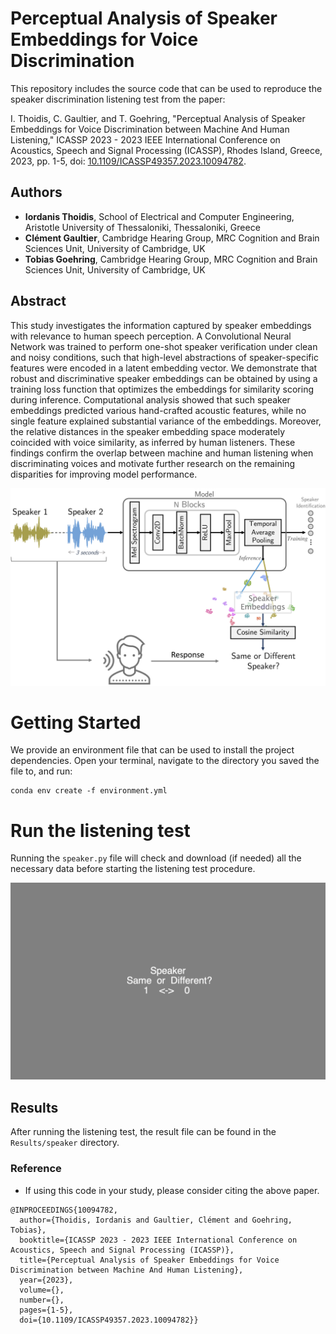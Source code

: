 # Perceptual Analysis of Speaker Embeddings for Voice Discrimination 

This repository includes the source code that can be used to reproduce the speaker discrimination listening test 
from the paper:

I. Thoidis, C. Gaultier, and T. Goehring, "Perceptual Analysis of Speaker Embeddings for Voice Discrimination 
between Machine And Human Listening," ICASSP 2023 - 2023 IEEE International Conference on Acoustics, Speech and 
Signal Processing (ICASSP), Rhodes Island, Greece, 2023, pp. 1-5, doi: [10.1109/ICASSP49357.2023.10094782](https://doi.org/10.1109/ICASSP49357.2023.10094782).

## Authors
* **Iordanis Thoidis**, 
School of Electrical and Computer Engineering, 
Aristotle University of Thessaloniki, Thessaloniki, Greece
* **Clément Gaultier**,  Cambridge Hearing Group,
MRC Cognition and Brain Sciences Unit, 
University of Cambridge, UK
* **Tobias Goehring**, Cambridge Hearing Group,
MRC Cognition and Brain Sciences Unit, 
University of Cambridge, UK

## Abstract 
This study investigates the information captured by speaker embeddings with relevance to human speech perception. 
A Convolutional Neural Network was trained to perform one-shot speaker verification under clean and noisy conditions, 
such that high-level abstractions of speaker-specific features were encoded in a latent embedding vector. We demonstrate
that robust and discriminative speaker embeddings can be obtained by using a training loss function that optimizes the 
embeddings for similarity scoring during inference. Computational analysis showed that such speaker embeddings predicted 
various hand-crafted acoustic features, while no single feature explained substantial variance of the embeddings. 
Moreover, the relative distances in the speaker embedding space moderately coincided with voice similarity, as inferred 
by human listeners. These findings confirm the overlap between machine and human listening when discriminating voices 
and motivate further research on the remaining disparities for improving model performance.
  
![plot](./Audio/abstract.png)

# Getting Started

We provide an environment file that can be used to install the project dependencies. Open your terminal, 
navigate to the directory you saved the file to, and run:
```
conda env create -f environment.yml
```

# Run the listening test

Running the `speaker.py` file will check and download (if needed) all the necessary data before starting the listening 
test procedure. 

![plot](./Audio/screenshot.png)

## Results

After running the listening test, the result file can be found in the `Results/speaker` directory.

### Reference
* If using this code in your study, please consider citing the above paper.

```
@INPROCEEDINGS{10094782,
  author={Thoidis, Iordanis and Gaultier, Clément and Goehring, Tobias},
  booktitle={ICASSP 2023 - 2023 IEEE International Conference on Acoustics, Speech and Signal Processing (ICASSP)}, 
  title={Perceptual Analysis of Speaker Embeddings for Voice Discrimination between Machine And Human Listening}, 
  year={2023},
  volume={},
  number={},
  pages={1-5},
  doi={10.1109/ICASSP49357.2023.10094782}}
```

